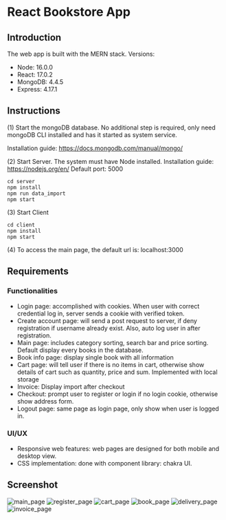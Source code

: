 # React Bookstore App

## Introduction
The web app is built with the MERN stack.
Versions:
- Node: 16.0.0
- React: 17.0.2
- MongoDB: 4.4.5
- Express: 4.17.1

## Instructions
(1) Start the mongoDB database.
No additional step is required, only need mongoDB CLI installed and has it started as system service.

Installation guide: https://docs.mongodb.com/manual/mongo/

(2) Start Server.
The system must have Node installed.
Installation guide: https://nodejs.org/en/
Default port: 5000

```
cd server
npm install
npm run data_import
npm start
```

(3) Start Client
```
cd client
npm install
npm start
```

(4) To access the main page, the default url is: localhost:3000

## Requirements
### Functionalities
- Login page: accomplished with cookies. When user with correct credential log in, server sends a cookie with verified token.
- Create account page: will send a post request to server, if deny registration if username already exist. Also, auto log user in after registration.
- Main page: includes category sorting, search bar and price sorting. Default display every books in the database.
- Book info page: display single book with all information
- Cart page: will tell user if there is no items in cart, otherwise show details of cart such as quantity, price and sum. Implemented with local storage
- Invoice: Display import after checkout
- Checkout: prompt user to register or login if no login cookie, otherwise show address form. 
- Logout page: same page as login page, only show when user is logged in.

### UI/UX
- Responsive web features: web pages are designed for both mobile and desktop view. 
- CSS implementation: done with component library: chakra UI.

## Screenshot
![main_page](https://github.com/manyan-chan/BookStore-React-App/blob/master/screenshot/main.png "main")
![register_page](https://github.com/manyan-chan/BookStore-React-App/blob/master/screenshot/register.png "register")
![cart_page](https://github.com/manyan-chan/BookStore-React-App/blob/master/screenshot/cart.png "cart")
![book_page](https://github.com/manyan-chan/BookStore-React-App/blob/master/screenshot/book.png "book")
![delivery_page](https://github.com/manyan-chan/BookStore-React-App/blob/master/screenshot/delivery.png "delivery")
![invoice_page](https://github.com/manyan-chan/BookStore-React-App/blob/master/screenshot/invoice.png "invoice")
